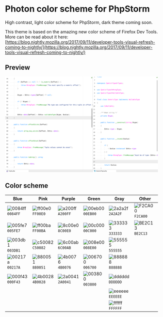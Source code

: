 # Photon color scheme for PhpStorm

High contrast, light color scheme for PhpStorm, dark theme coming soon.

This theme is based on the amazing new color scheme of Firefox Dev Tools. More can be read about it here:  [https://blog.nightly.mozilla.org/2017/09/11/developer-tools-visual-refresh-coming-to-nightly/](https://blog.nightly.mozilla.org/2017/09/11/developer-tools-visual-refresh-coming-to-nightly/)

## Preview

![](./preview-light.png)

## Color scheme

| Blue | Pink | Purple | Green | Gray | Other |
|------|------|--------|-------|------|-------|
| ![0084ff](https://via.placeholder.com/15/0084ff/000000?text=+) `0084FF` | ![ff00e0](https://via.placeholder.com/15/ff00e0/000000?text=+) `FF00E0` | ![a200ff](https://via.placeholder.com/15/a200ff/000000?text=+) `A200FF` | ![00eb00](https://via.placeholder.com/15/00eb00/000000?text=+) `00EB00` | ![2a2a2f](https://via.placeholder.com/15/2a2a2f/000000?text=+) `2A2A2F` | ![F2CA00](https://via.placeholder.com/15/F2CA00/000000?text=+) `F2CA00` |
| ![005fe7](https://via.placeholder.com/15/005fe7/000000?text=+) `005FE7` | ![ff00ba](https://via.placeholder.com/15/ff00ba/000000?text=+) `FF00BA` | ![8c00e0](https://via.placeholder.com/15/8c00e0/000000?text=+) `8C00E0` | ![00c000](https://via.placeholder.com/15/00c000/000000?text=+) `00C000` | ![333333](https://via.placeholder.com/15/333333/000000?text=+) `333333` | ![BE2C13](https://via.placeholder.com/15/BE2C13/000000?text=+) `BE2C13` |
| ![003db1](https://via.placeholder.com/15/003db1/000000?text=+) `003DB1` | ![c50082](https://via.placeholder.com/15/c50082/000000?text=+) `C50082` | ![6c00ab](https://via.placeholder.com/15/6c00ab/000000?text=+) `6C00AB` | ![008e00](https://via.placeholder.com/15/008e00/000000?text=+) `008E00` | ![555555](https://via.placeholder.com/15/555555/000000?text=+) `555555` |  |
| ![00217a](https://via.placeholder.com/15/00217a/000000?text=+) `00217A` | ![880051](https://via.placeholder.com/15/880051/000000?text=+) `880051` | ![4b0076](https://via.placeholder.com/15/4b0076/000000?text=+) `4B0076` | ![006700](https://via.placeholder.com/15/006700/000000?text=+) `006700` | ![888888](https://via.placeholder.com/15/888888/000000?text=+) `888888` |  |
| ![000f43](https://via.placeholder.com/15/000f43/000000?text=+) `000F43` | ![4b0028](https://via.placeholder.com/15/4b0028/000000?text=+) `4B0028` | ![2a0041](https://via.placeholder.com/15/2a0041/000000?text=+) `2A0041` | ![003800](https://via.placeholder.com/15/003800/000000?text=+) `003800` | ![dddddd](https://via.placeholder.com/15/dddddd/000000?text=+) `DDDDDD` |  |
|                                                                   |                                                                   |                                                                   |                                                                   | ![eeeeee](https://via.placeholder.com/15/eeeeee/000000?text=+) `EEEEEE` |  |
|                                                                   |                                                                   |                                                                   |                                                                   | ![ffffff](https://via.placeholder.com/15/ffffff/000000?text=+) `FFFFFF` |  |
